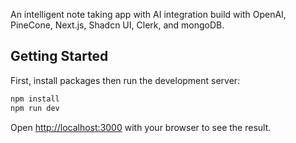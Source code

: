 An intelligent note taking app with AI integration build with OpenAI, PineCone, Next.js, Shadcn UI, Clerk, and mongoDB.

## Getting Started

First, install packages then run the development server:

```bash
npm install
npm run dev
```

Open [http://localhost:3000](http://localhost:3000) with your browser to see the result.
